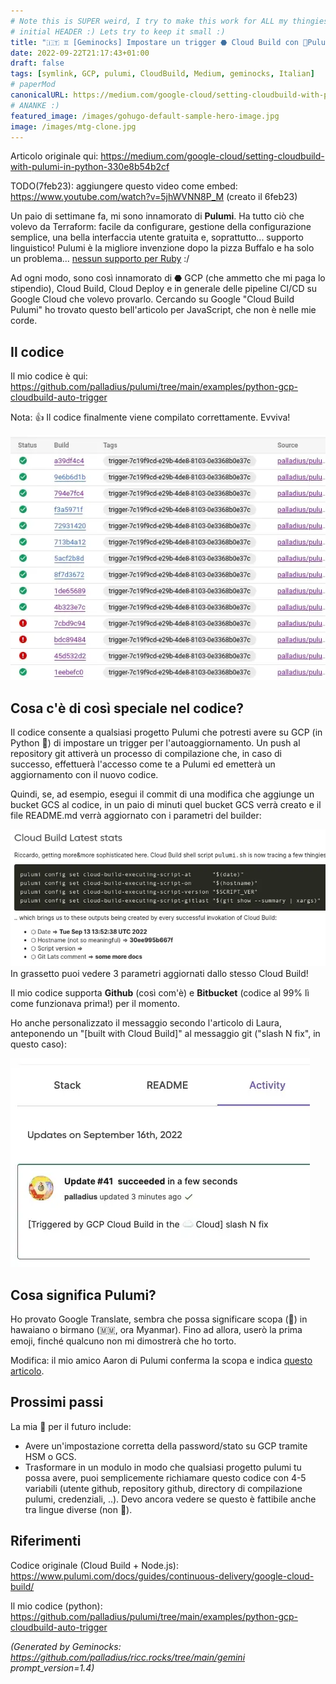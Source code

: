 ```yaml
---
# Note this is SUPER weird, I try to make this work for ALL my thingies so there might be some behavioural clatches in the
# initial HEADER :) Lets try to keep it small :)
title: "🇮🇹 ♊ [Geminocks] Impostare un trigger ⬣ Cloud Build con 🧹Pulumi in 🐍 Python"
date: 2022-09-22T21:17:43+01:00
draft: false
tags: [symlink, GCP, pulumi, CloudBuild, Medium, geminocks, Italian]
# paperMod
canonicalURL: https://medium.com/google-cloud/setting-cloudbuild-with-pulumi-in-python-330e8b54b2cf
# ANANKE :)
featured_image: /images/gohugo-default-sample-hero-image.jpg
image: /images/mtg-clone.jpg
---
```


Articolo originale qui:  https://medium.com/google-cloud/setting-cloudbuild-with-pulumi-in-python-330e8b54b2cf

TODO(7feb23): aggiungere questo video come embed: https://www.youtube.com/watch?v=5jhWVNN8P_M (creato il 6feb23)

Un paio di settimane fa, mi sono innamorato di **Pulumi**. Ha tutto ciò che volevo da Terraform: facile da configurare, gestione della configurazione semplice, una bella interfaccia utente gratuita e, soprattutto... supporto linguistico! Pulumi è la migliore invenzione dopo la pizza Buffalo e ha solo un problema... [nessun supporto per Ruby](https://github.com/pulumi/pulumi/issues/132) :/

Ad ogni modo, sono così innamorato di ⬣ GCP (che ammetto che mi paga lo stipendio), Cloud Build, Cloud Deploy e in generale delle pipeline CI/CD su Google Cloud che volevo provarlo. Cercando su Google "Cloud Build Pulumi" ho trovato questo bell'articolo per JavaScript, che non è nelle mie corde.

## Il codice

Il mio codice è qui: https://github.com/palladius/pulumi/tree/main/examples/python-gcp-cloudbuild-auto-trigger

Nota: 👍 Il codice finalmente viene compilato correttamente. Evviva!

![cb-trigger-list](01-cb-trigger-list.webp)


## Cosa c'è di così speciale nel codice?

Il codice consente a qualsiasi progetto Pulumi che potresti avere su GCP (in Python 🐍) di impostare un trigger per l'autoaggiornamento. Un push al repository git attiverà un processo di compilazione che, in caso di successo, effettuerà l'accesso come te a Pulumi ed emetterà un aggiornamento con il nuovo codice.

Quindi, se, ad esempio, esegui il commit di una modifica che aggiunge un bucket GCS al codice, in un paio di minuti quel bucket GCS verrà creato e il file README.md verrà aggiornato con i parametri del builder:

![cb-trigger-list](02-pulumi-commands.webp)
In grassetto puoi vedere 3 parametri aggiornati dallo stesso Cloud Build!

Il mio codice supporta **Github** (così com'è) e **Bitbucket** (codice al 99% lì come funzionava prima!) per il momento.

Ho anche personalizzato il messaggio secondo l'articolo di Laura, anteponendo un "[built with Cloud Build]" al messaggio git ("slash N fix", in questo caso):

![View on Pulumi website](03-trigger-build-on-pulumi-site.webp)

## Cosa significa Pulumi?

Ho provato Google Translate, sembra che possa significare scopa (🧹) in hawaiano o birmano (🇲🇲, ora Myanmar). Fino ad allora, userò la prima emoji, finché qualcuno non mi dimostrerà che ho torto.

Modifica: il mio amico Aaron di Pulumi conferma la scopa e indica [questo articolo](http://joeduffyblog.com/2018/06/18/hello-pulumi/).

##  Prossimi passi
La mia 📝 per il futuro include:

* Avere un'impostazione corretta della password/stato su GCP tramite HSM o GCS.
* Trasformare in un modulo in modo che qualsiasi progetto pulumi tu possa avere, puoi semplicemente richiamare questo codice con 4-5 variabili (utente github, repository github, directory di compilazione pulumi, credenziali, ..). Devo ancora vedere se questo è fattibile anche tra lingue diverse (non 🐍).

## Riferimenti

Codice originale (Cloud Build + Node.js): https://www.pulumi.com/docs/guides/continuous-delivery/google-cloud-build/

Il mio codice (python): https://github.com/palladius/pulumi/tree/main/examples/python-gcp-cloudbuild-auto-trigger


*(Generated by Geminocks: https://github.com/palladius/ricc.rocks/tree/main/gemini prompt_version=1.4)*